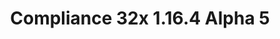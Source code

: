 ---
title: Compliance 32x 1.16.4 Alpha 5
permalink: /article/compliance32x/1.16.4/A5
comments: true
comments-id: 1.16.4-32x-Alpha-5
header-img: article/compliance32x/1.16.4-A5.jpg

long_text: Wow, 2020 was a wild ride, wasn't it? Let's kick off 2021 the right way, with a brand new Compliance Alpha! This time around, after the Christmas break, we're bringing you a double-size update. We've added and improved many textures, including the villager, dirt and more. (And if you've noticed a suspicious lack of previously-added 1.17 textures, you would be correct. These have been moved to a separate branch on GitHub and will be properly released once we port the pack to other versions.) <br><br> <strong>DISCLAIMER:</strong> As indicated by the Alpha tag, this version is very work-in-progress, and as such contains some placeholder textures. It is not the final look of the pack; many textures will have to be edited to match the general stylistic direction of the pack. <br><br> Stay tuned for future updates!

main_changelog: article/compliance32x/1.16.4/changelog

download:
  - Alpha 5 - 1.16.4:
    - https://github.com/Compliance-Resource-Pack/Resource-Pack-32x/releases/download/alpha-5/Compliance-32x-Alpha-5.zip

---